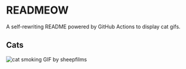# READMEOW

A self-rewriting README powered by GitHub Actions to display cat gifs.

## Cats

![cat smoking GIF by sheepfilms](https://media3.giphy.com/media/l0ExdMHUDKteztyfe/200.gif?cid=9acd02darbo1ynvmg2js0jaemu2gzyix4yr6vb4v0seuwb08&ep=v1_gifs_search&rid=200.gif&ct=g)
